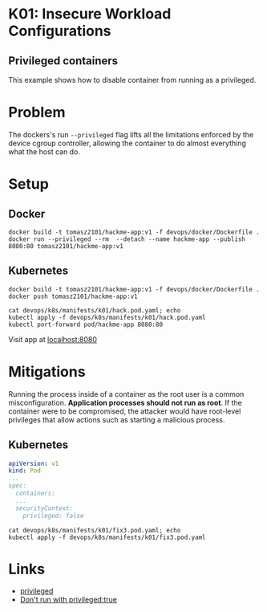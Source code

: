 # K01: Insecure Workload Configurations

## Privileged containers

This example shows how to disable container from running as a privileged.

# Problem

The dockers's run `--privileged` flag lifts all the limitations enforced by the device cgroup controller, allowing the container to do almost everything what the host can do.

# Setup

## Docker

```shell
docker build -t tomasz2101/hackme-app:v1 -f devops/docker/Dockerfile .
docker run --privileged --rm  --detach --name hackme-app --publish 8080:80 tomasz2101/hackme-app:v1
```

## Kubernetes

```shell
docker build -t tomasz2101/hackme-app:v1 -f devops/docker/Dockerfile .
docker push tomasz2101/hackme-app:v1

cat devops/k8s/manifests/k01/hack.pod.yaml; echo
kubectl apply -f devops/k8s/manifests/k01/hack.pod.yaml
kubectl port-forward pod/hackme-app 8080:80
```

Visit app at [localhost:8080](http://localhost:8080/)

# Mitigations

Running the process inside of a container as the root user is a common misconfiguration. **Application processes should not run as root**. If the container were to be compromised, the attacker would have root-level privileges that allow actions such as starting a malicious process.

## Kubernetes

```yaml
apiVersion: v1
kind: Pod
...
spec:
  containers:
  ...
  securityContext:
    privileged: false
```

```shell
cat devops/k8s/manifests/k01/fix3.pod.yaml; echo
kubectl apply -f devops/k8s/manifests/k01/fix3.pod.yaml
```

# Links

- [privileged](https://docs.docker.com/engine/reference/commandline/run/#privileged)
- [Don't run with privileged:true](https://www.youtube.com/watch?v=tpsDgMtNObo)
